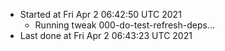   - Started at Fri Apr  2 06:42:50 UTC 2021
    - Running tweak 000-do-test-refresh-deps...
  - Last done at Fri Apr  2 06:43:23 UTC 2021
